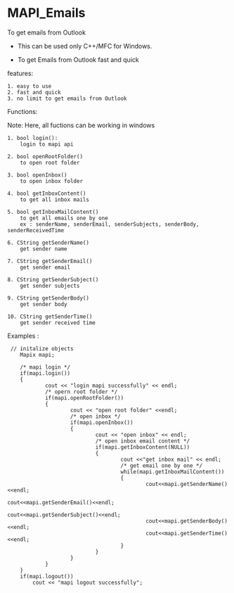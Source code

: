 MAPI_Emails
===========

To get emails from Outlook 


* This can be used only C++/MFC for Windows.
	
* To get Emails from Outlook fast and quick

features:

	1. easy to use
	2. fast and quick 
	3. no limit to get emails from Outlook
	
	
Functions:

Note: Here, all fuctions can be working in windows

	1. bool login():
		login to mapi api
		
	2. bool openRootFolder()
		to open root folder
		
	3. bool openInbox()
		to open inbox folder 
		
	4. bool getInboxContent()
		to get all inbox mails
	
	5. bool getInboxMailContent()
		to get all emails one by one 
		ex : senderName, senderEmail, senderSubjects, senderBody, senderReceivedTime

	6. CString getSenderName()
		get sender name

	7. CString getSenderEmail()
		get sender email

	8. CString getSenderSubject()
		get sender subjects 
	
	9. CString getSenderBody()
		get sender body

	10. CString getSenderTime()
		get sender received time 
		
		
Examples :


	 // initalize objects 
        Mapix mapi;

        /* mapi login */
        if(mapi.login())
        {
                cout << "login mapi successfully" << endl;
                /* opern root folder */
                if(mapi.openRootFolder())
                {
                        cout << "open root folder" <<endl;
                        /* open inbox */
                        if(mapi.openInbox())
                        {
                                cout << "open inbox" << endl;
                                /* open inbox email content */
                                if(mapi.getInboxContent(NULL))
                                {
                                        cout <<"get inbox mail" << endl;
                                        /* get email one by one */
                                        while(mapi.getInboxMailContent())
                                        {
                                                cout<<mapi.getSenderName()<<endl;
                                                cout<<mapi.getSenderEmail()<<endl;
                                                cout<<mapi.getSenderSubject()<<endl;
                                                cout<<mapi.getSenderBody()<<endl;
                                                cout<<mapi.getSenderTime()<<endl;
                                        }
                                }
                        }
                }
        }
        if(mapi.logout())
        	cout << "mapi logout successfully";

	
